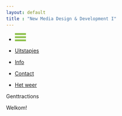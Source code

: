 ```yaml
---
layout: default
title : "New Media Design & Development I"
---
```

<div class='hometotaal'>
<div class='buitenkant_navbar  grid__bp1-column-2 grid__bp2-column-12 grid__bp1-height grid__bp2-height' id="sidebar-wrapper">
      <ul id="sidebar_menu" class="sidebar-nav">
           <li class="sidebar-brand"><a id="menu-toggle" href="#"><img width='30px' src='images/toggle.png' alt='toggleknopje'><span id="main_icon" class="glyphicon glyphicon-align-justify"></span></a></li>
      </ul>
        <ul class="navbar" id="sidebar">     
            <a href="uitstapjes.html"><li><div  class='option option_blue'><p class='centreer_tekst'>Uitstapjes</p></div></li></a>
            <a href="info.html"><li><div  class='option option_pink'><p class='centreer_tekst'>Info</p></div></li></a>
            <a href="contact.html"><li><div class='option option_orange'><p class='centreer_tekst'>Contact</p></div></li></a>
            <a href="weer.html"><li><div  class='option option_green'><p class='centreer_tekst'>Het weer</p></div></li></a>
        </ul>
</div>



<div class='home'>
    <p id='titel'>Genttractions</p>
    <p id='ondertitel'>Welkom!</p>
</div>
</div>
<script src="js/toggle.js"></script>
